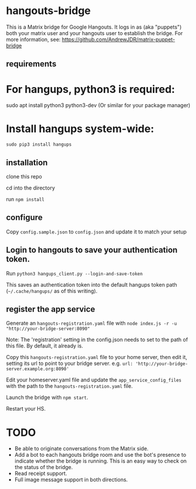 # hangouts-bridge

This is a Matrix bridge for Google Hangouts.
It logs in as (aka "puppets") both your matrix user and your hangouts user to
establish the bridge. For more information, see:
https://github.com/AndrewJDR/matrix-puppet-bridge

## requirements

# For hangups, python3 is required:
sudo apt install python3 python3-dev
(Or similar for your package manager)

# Install hangups system-wide:
`sudo pip3 install hangups`

## installation

clone this repo

cd into the directory

run `npm install`

## configure

Copy `config.sample.json` to `config.json` and update it to match your setup

## Login to hangouts to save your authentication token.

Run `python3 hangups_client.py --login-and-save-token`

This saves an authentication token into the default hangups token path (`~/.cache/hangups/` as of this writing).

## register the app service

Generate an `hangouts-registration.yaml` file with `node index.js -r -u "http://your-bridge-server:8090"`

Note: The 'registration' setting in the config.json needs to set to the path of this file. By default, it already is.

Copy this `hangouts-registration.yaml` file to your home server, then edit it, setting its url to point to your bridge server. e.g. `url: 'http://your-bridge-server.example.org:8090'`

Edit your homeserver.yaml file and update the `app_service_config_files` with the path to the `hangouts-registration.yaml` file.

Launch the bridge with ```npm start```.

Restart your HS.

# TODO
* Be able to originate conversations from the Matrix side.
* Add a bot to each hangouts bridge room and use the bot's presence to indicate whether the bridge is running. This is an easy way to check on the status of the bridge.
* Read receipt support.
* Full image message support in both directions.
